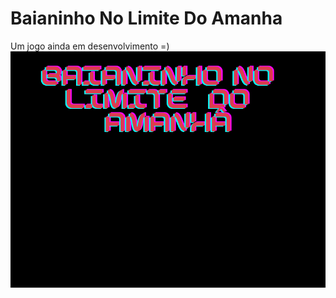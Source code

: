 # Baianinho No Limite Do Amanha
Um jogo ainda em  desenvolvimento =)
<img src='https://github.com/Aislanio/Baianinho-no-limite-do-Amanha/blob/main/assets/menu.png?raw=true' style='center'>
